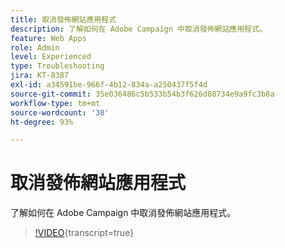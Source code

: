 ```yaml
---
title: 取消發佈網站應用程式
description: 了解如何在 Adobe Campaign 中取消發佈網站應用程式。
feature: Web Apps
role: Admin
level: Experienced
type: Troubleshooting
jira: KT-8387
exl-id: a34591be-966f-4b12-834a-a250437f5f4d
source-git-commit: 35e036486c5b533b54b3f626d88734e9a9fc3b8a
workflow-type: tm+mt
source-wordcount: '30'
ht-degree: 93%

---
```


# 取消發佈網站應用程式

了解如何在 Adobe Campaign 中取消發佈網站應用程式。

>[!VIDEO](https://video.tv.adobe.com/v/335892?quality=12&learn=on){transcript=true}
